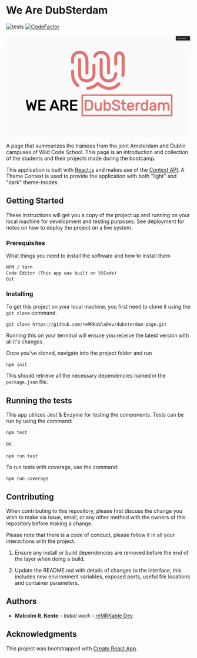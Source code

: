 # We Are DubSterdam

![tests](https://github.com/reMRKableDev/dubsterdam-page/workflows/tests/badge.svg) [![CodeFactor](https://www.codefactor.io/repository/github/remrkabledev/dubsterdam-page/badge)](https://www.codefactor.io/repository/github/remrkabledev/dubsterdam-page)

![hero-gif](dubsterdam.gif)

A page that summarizes the trainees from the joint Amsterdam and Dublin campuses of Wild Code School. This page is an introduction and collection of the students and their projects made during the bootcamp.

This application is built with [React.js](https://reactjs.org/) and makes use of the [Context API](https://reactjs.org/docs/context.html). A Theme Context is used to provide the application with both "light" and "dark" theme-modes.

## Getting Started

These instructions will get you a copy of the project up and running on your local machine for development and testing purposes. See deployment for notes on how to deploy the project on a live system.

### Prerequisites

What things you need to install the software and how to install them

```
NPM / Yarn
Code Editor (This app was built on VSCode)
Git
```

### Installing

To get this project on your local machine, you first need to clone it using the `git clone` command.

```
git clone https://github.com/reMRKableDev/dubsterdam-page.git
```

Running this on your terminal will ensure you receive the latest version with all it's changes.

Once you've cloned, navigate into the project folder and run

```
npm init
```

This should retrieve all the necessary dependencies named in the `package.json` file.

## Running the tests

This app utilizes Jest & Enzyme for testing the components. Tests can be run by using the command:

```
npm test

OR

npm run test
```

To run tests with coverage, use the command:

```
npm run coverage
```

## Contributing

When contributing to this repository, please first discuss the change you wish to make via issue, email, or any other method with the owners of this repository before making a change.

Please note that there is a code of conduct, please follow it in all your interactions with the project.

1. Ensure any install or build dependencies are removed before the end of the layer when doing a build.

2. Update the README.md with details of changes to the interface, this includes new environment variables, exposed ports, useful file locations and container parameters.

## Authors

- **Malcolm R. Kente** - _Initial work_ - [reMRKable Dev](https://remrkabledev.com/)

## Acknowledgments

This project was bootstrapped with [Create React App](https://github.com/facebook/create-react-app).
